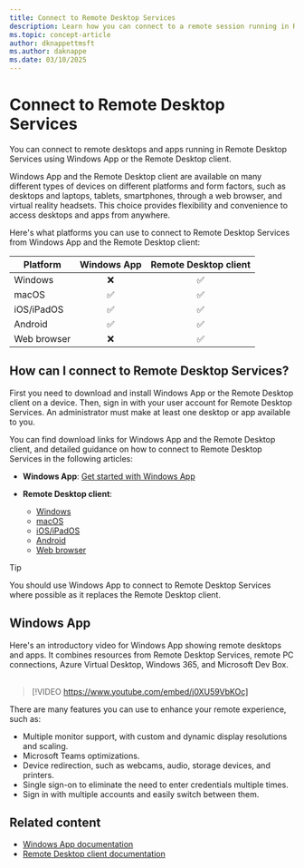 ```yaml
---
title: Connect to Remote Desktop Services
description: Learn how you can connect to a remote session running in Remote Desktop Services using Windows App or the Remote Desktop client.
ms.topic: concept-article
author: dknappettmsft
ms.author: daknappe
ms.date: 03/10/2025
---
```


# Connect to Remote Desktop Services

You can connect to remote desktops and apps running in Remote Desktop Services using Windows App or the Remote Desktop client.

Windows App and the Remote Desktop client are available on many different types of devices on different platforms and form factors, such as desktops and laptops, tablets, smartphones, through a web browser, and virtual reality headsets. This choice provides flexibility and convenience to access desktops and apps from anywhere.

Here's what platforms you can use to connect to Remote Desktop Services from Windows App and the Remote Desktop client:

| Platform | Windows App | Remote Desktop client |
|-|:-:|:-:|
| Windows | ❌ | ✅ |
| macOS | ✅ | ✅ |
| iOS/iPadOS | ✅ | ✅ |
| Android | ✅ | ✅ |
| Web browser | ❌ | ✅ |

## How can I connect to Remote Desktop Services?

First you need to download and install Windows App or the Remote Desktop client on a device. Then, sign in with your user account for Remote Desktop Services. An administrator must make at least one desktop or app available to you.

You can find download links for Windows App and the Remote Desktop client, and detailed guidance on how to connect to Remote Desktop Services in the following articles:

- **Windows App**: [Get started with Windows App](/windows-app/get-started-connect-devices-desktops-apps?remote-desktop-services)

- **Remote Desktop client**:
   - [Windows](/previous-versions/remote-desktop-client/remote-desktop-windows-urdc)
   - [macOS](/previous-versions/remote-desktop-client/remote-desktop-macos)
   - [iOS/iPadOS](/previous-versions/remote-desktop-client/remote-desktop-ios-ipados)
   - [Android](/previous-versions/remote-desktop-client/remote-desktop-android)
   - [Web browser](remote-desktop-web-client.md)

> [!TIP]
> You should use Windows App to connect to Remote Desktop Services where possible as it replaces the Remote Desktop client.

## Windows App

Here's an introductory video for Windows App showing remote desktops and apps. It combines resources from Remote Desktop Services, remote PC connections, Azure Virtual Desktop, Windows 365, and Microsoft Dev Box.<br /><br />

> [!VIDEO https://www.youtube.com/embed/j0XU59VbKOc]

There are many features you can use to enhance your remote experience, such as:

- Multiple monitor support, with custom and dynamic display resolutions and scaling.
- Microsoft Teams optimizations.
- Device redirection, such as webcams, audio, storage devices, and printers.
- Single sign-on to eliminate the need to enter credentials multiple times.
- Sign in with multiple accounts and easily switch between them.

## Related content

- [Windows App documentation](/windows-app/)
- [Remote Desktop client documentation](/previous-versions/remote-desktop-client/)
